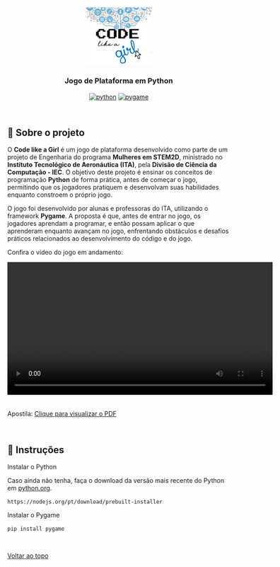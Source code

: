 <div align="center" id="menu">

<img src="./docs/logo.png" width="150">

<h3> Jogo de Plataforma em Python </h3>

 <a href="https://www.python.org/" target="blank"><img align="center" src="https://img.shields.io/badge/Python-20232A?style=for-the-badge&logo=python&logoColor=FFCD00" alt="python"/></a> 
 <a href="https://www.pygame.org/" target="blank"><img align="center" src="https://img.shields.io/badge/Pygame-20232A?style=for-the-badge&logo=pygame&logoColor=F7D05C" alt="pygame"/></a> 

</div>

<br>

## :pencil: Sobre o projeto

O **Code like a Girl** é um jogo de plataforma desenvolvido como parte de um projeto de Engenharia do programa **Mulheres em STEM2D**, ministrado no **Instituto Tecnológico de Aeronáutica (ITA)**, pela **Divisão de Ciência da Computação - IEC**. O objetivo deste projeto é ensinar os conceitos de programação **Python** de forma prática, antes de começar o jogo, permitindo que os jogadores pratiquem e desenvolvam suas habilidades enquanto constroem o próprio jogo.

O jogo foi desenvolvido por alunas e professoras do ITA, utilizando o framework **Pygame**. A proposta é que, antes de entrar no jogo, os jogadores aprendam a programar, e então possam aplicar o que aprenderam enquanto avançam no jogo, enfrentando obstáculos e desafios práticos relacionados ao desenvolvimento do código e do jogo.

Confira o vídeo do jogo em andamento:
<div align="center">
  <video width="600" controls>
    <source src="./docs/VideoDoJogo.mp4" type="video/mp4">
    Seu navegador não suporta o elemento de vídeo.
  </video>
</div>

<br>

Apostila: [Clique para visualizar o PDF](./docs/Apostila2019.pdf)

<br>

## :scroll: Instruções

Instalar o Python

Caso ainda não tenha, faça o download da versão mais recente do Python em [python.org](https://www.python.org/downloads/).
  ```
  https://nodejs.org/pt/download/prebuilt-installer
  ```

Instalar o Pygame
  ```
  pip install pygame
  ```

 <br>

<a href="#menu">Voltar ao topo</a>
